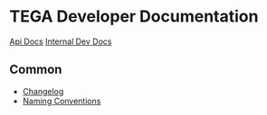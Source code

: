 # TEGA Developer Documentation

[Api Docs](api/README.md)
[Internal Dev Docs](internalREADME.md)

## Common

- [Changelog](../CHANGELOG.md)
- [Naming Conventions](naming.md)
